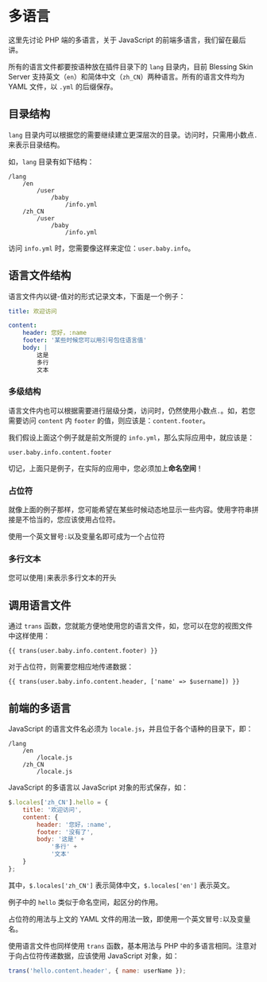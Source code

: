 # 多语言

这里先讨论 PHP 端的多语言，关于 JavaScript 的前端多语言，我们留在最后讲。

所有的语言文件都要按语种放在插件目录下的 `lang` 目录内，目前 Blessing Skin Server 支持英文（`en`）和简体中文（`zh_CN`）两种语言。所有的语言文件均为 YAML 文件，以 `.yml` 的后缀保存。

## 目录结构

`lang` 目录内可以根据您的需要继续建立更深层次的目录。访问时，只需用小数点`.`来表示目录结构。

如，`lang` 目录有如下结构：

```
/lang
    /en
        /user
            /baby
                /info.yml
    /zh_CN
        /user
            /baby
                /info.yml
```

访问 `info.yml` 时，您需要像这样来定位：`user.baby.info`。

## 语言文件结构

语言文件内以键-值对的形式记录文本，下面是一个例子：

```yaml
title: 欢迎访问

content:
    header: 您好，:name
    footer: '某些时候您可以用引号包住语言值'
    body: |
        这是
        多行
        文本
```

### 多级结构

语言文件内也可以根据需要进行层级分类，访问时，仍然使用小数点`.`。如，若您需要访问 `content` 内 `footer` 的值，则应该是：`content.footer`。

我们假设上面这个例子就是前文所提的 `info.yml`，那么实际应用中，就应该是：

```
user.baby.info.content.footer
```

切记，上面只是例子，在实际的应用中，您必须加上**命名空间**！

### 占位符

就像上面的例子那样，您可能希望在某些时候动态地显示一些内容。使用字符串拼接是不恰当的，您应该使用占位符。

使用一个英文冒号`:`以及变量名即可成为一个占位符

### 多行文本

您可以使用`|`来表示多行文本的开头

## 调用语言文件

通过 `trans` 函数，您就能方便地使用您的语言文件，如，您可以在您的视图文件中这样使用：

```blade
{{ trans(user.baby.info.content.footer) }}
```

对于占位符，则需要您相应地传递数据：

```blade
{{ trans(user.baby.info.content.header, ['name' => $username]) }}
```

## 前端的多语言

JavaScript 的语言文件名必须为 `locale.js`，并且位于各个语种的目录下，即：

```
/lang
    /en
        /locale.js
    /zh_CN
        /locale.js
```

JavaScript 的多语言以 JavaScript 对象的形式保存，如：

```javascript
$.locales['zh_CN'].hello = {
    title: '欢迎访问',
    content: {
        header: '您好，:name',
        footer: '没有了',
        body: '这是' +
            '多行' +
            '文本'
    }
};
```

其中，`$.locales['zh_CN']` 表示简体中文，`$.locales['en']` 表示英文。

例子中的 `hello` 类似于命名空间，起区分的作用。

占位符的用法与上文的 YAML 文件的用法一致，即使用一个英文冒号`:`以及变量名。

使用语言文件也同样使用 `trans` 函数，基本用法与 PHP 中的多语言相同。注意对于向占位符传递数据，应该使用 JavaScript 对象，如：

```javascript
trans('hello.content.header', { name: userName });
```
